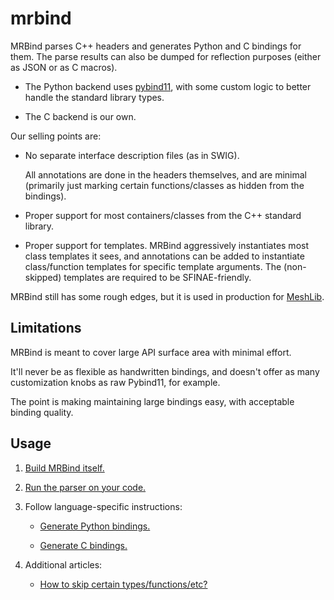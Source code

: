 # mrbind

MRBind parses C++ headers and generates Python and C bindings for them. The parse results can also be dumped for reflection purposes (either as JSON or as C macros).

* The Python backend uses [pybind11](https://github.com/pybind/pybind11), with some custom logic to better handle the standard library types.

* The C backend is our own.

Our selling points are:

* No separate interface description files (as in SWIG).

  All annotations are done in the headers themselves, and are minimal (primarily just marking certain functions/classes as hidden from the bindings).

* Proper support for most containers/classes from the C++ standard library.

* Proper support for templates. MRBind aggressively instantiates most class templates it sees, and annotations can be added to instantiate class/function templates for specific template arguments. The (non-skipped) templates are required to be SFINAE-friendly.

MRBind still has some rough edges, but it is used in production for [MeshLib](https://github.com/MeshInspector/MeshLib).

## Limitations

MRBind is meant to cover large API surface area with minimal effort.

It'll never be as flexible as handwritten bindings, and doesn't offer as many customization knobs as raw Pybind11, for example.

The point is making maintaining large bindings easy, with acceptable binding quality.

## Usage

1. [Build MRBind itself.](/docs/building_mrbind.md)

2. [Run the parser on your code.](/docs/running_parser.md)

3. Follow language-specific instructions:

   * [Generate Python bindings.](/docs/generating_python.md)

   * [Generate C bindings.](/docs/generating_c.md)

4. Additional articles:

   * [How to skip certain types/functions/etc?](/docs/skipping_entities.md)
